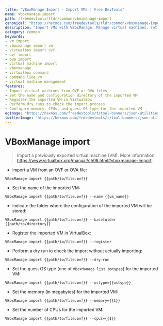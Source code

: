 ```yaml
---
title: "VBoxManage Import - Import VMs | Free DevTools"
name: vboxmanage-import
path: /freedevtools/tldr/common/vboxmanage-import
canonical: "https://hexmos.com/freedevtools/tldr/common/vboxmanage-import/"
description: "Import VMs with VBoxManage. Manage virtual machines, set memory, CPUs, and guest OS types with ease. Free online tool, no registration required."
category: common
keywords:
- vm import
- vboxmanage import vm
- virtualbox import ovf
- ovf import
- ova import
- virtual machine import
- vboxmanage
- virtualbox command
- command line vm
- virtual machine management
features:
- Import virtual machines from OVF or OVA files
- Set the name and configuration directory of the imported VM
- Register the imported VM in VirtualBox
- Perform dry runs to check the import process
- Configure memory, CPUs, and guest OS type for the imported VM
ogImage: "https://hexmos.com/freedevtools/t/tool-banners/json-utilities-banner.png"
twitterImage: "https://hexmos.com/freedevtools/t/tool-banners/json-utilities-banner.png"
---
```


# VBoxManage import

> Import a previously exported virtual machine (VM).
> More information: <https://www.virtualbox.org/manual/ch08.html#vboxmanage-import>.

- Import a VM from an OVF or OVA file:

`VBoxManage import {{path/to/file.ovf}}`

- Set the name of the imported VM:

`VBoxManage import {{path/to/file.ovf}} --name {{vm_name}}`

- Indicate the folder where the configuration of the imported VM will be stored:

`VBoxManage import {{path/to/file.ovf}} --basefolder {{path/to/directory}}`

- Register the imported VM in VirtualBox:

`VBoxManage import {{path/to/file.ovf}} --register`

- Perform a dry run to check the import without actually importing:

`VBoxManage import {{path/to/file.ovf}} --dry-run`

- Set the guest OS type (one of `VBoxManage list ostypes`) for the imported VM:

`VBoxManage import {{path/to/file.ovf}} --ostype={{ostype}}`

- Set the memory (in megabytes) for the imported VM:

`VBoxManage import {{path/to/file.ovf}} --memory={{1}}`

- Set the number of CPUs for the imported VM:

`VBoxManage import {{path/to/file.ovf}} --cpus={{1}}`
